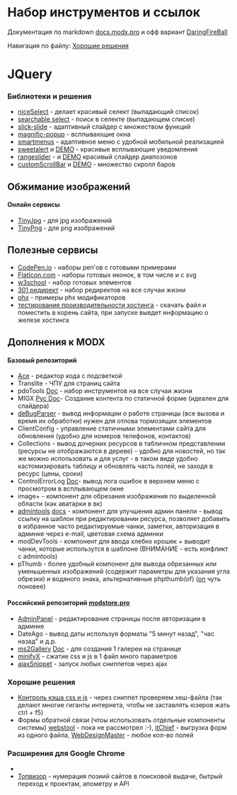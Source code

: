 # Набор инструментов и ссылок
Документация по markdown [docs.modx.pro](https://docs.modx.pro/) и офф вариант [DaringFireBall](https://daringfireball.net/projects/markdown/)

Навигация по файлу:
[Хорошие решения](https://github.com/seotut/intrument-seotut/blob/master/README.md#%D0%A5%D0%BE%D1%80%D0%BE%D1%88%D0%B8%D0%B5-%D1%80%D0%B5%D1%88%D0%B5%D0%BD%D0%B8%D1%8F)
# JQuery
### Библиотеки и решения
* [niceSelect](http://hernansartorio.com/jquery-nice-select/) - делает красивый селект (выпадающий список)
* [searchable select](https://www.jqueryscript.net/form/jQuery-Plugin-For-Custom-Searchable-Select-List-Customselect.html) - поиск в селекте (выпадающем списке) 
* [slick-slide](http://kenwheeler.github.io/slick/) - адаптивный слайдер с множеством функций
* [magnific-popup](http://dimsemenov.com/plugins/magnific-popup/) - всплывающие окна
* [smartmenus](https://www.smartmenus.org/about/themes/) - адаптивное меню с удобной мобильной реализацией
* [sweetalert](https://github.com/t4t5/sweetalert) и [DEMO](https://sweetalert.js.org/) - красивые всплывающие уведомления
* [rangeslider](http://ionden.com/a/plugins/ion.rangeslider/) - и [DEMO](http://ionden.com/a/plugins/ion.rangeSlider/demo.html) красивый слайдер диапозонов
* [customScrollBar](https://github.com/malihu/malihu-custom-scrollbar-plugin) и [DEMO](http://manos.malihu.gr/repository/custom-scrollbar/demo/examples/complete_examples.html) - множество скролл баров
## Обжимание изображений
#### Онлайн сервисы
* [TinyJpg](https://tinyjpg.com/) - для jpg изображений
* [TinyPng](https://tinypng.com/) - для png изображений
## Полезные сервисы
* [CodePen.io](https://codepen.io/) - наборы pen'ов с готовыми примерами
* [FlatIcon.com](https://www.flaticon.com/) - наборы готовых иконок, в том числе и с svg
* [w3school](https://www.w3schools.com/howto/default.asp) - набор готовых элементов
* [301 редирект](https://web-optimizator.com/301-redirekt-htaccess/) - набор редиректов на все случаи жизни
* [phx](https://gaserge.ru/blog/modx-revolution/filtryi-phx-(-modifikatoryi-)-v-modx-revo.html) - примеры phx модификаторов
* [тестирование производительности хостинга](https://tools.lite.company/performance/) - скачать файл и поместить в корень сайта, при запуске вывдет информацию о железе хостинга
## Дополнения к MODX
#### Базовый репозиторий
* [Ace](https://modstore.pro/packages/content/ace) - редактор кода с подсветкой
* Translite - ЧПУ для страниц сайта
* pdoTools [Doc](https://docs.modx.pro/components/pdotools/) - набор инструментов на все случаи жизни
* MIGX [Рус Doc](https://webstool.ru/documentation-migx-russian.html)- Создание контента по статичной форме (идеален для слайдера)
* [deBugParser](https://docs.modx.pro/components/debugparser) - вывод информации о работе страницы (все вызова и время их обработки) нужен для отлова тормозящих элементов 
* ClientConfig - управление статичными элементами сайта для обновления (удобно для номеров телефонов, контактов)
* Collections - вывод дочерних ресурсов в табличном представлении (ресурсы не отображаются в дереве) - удобно для новостей, но так же можно использовать и для услуг - в таком виде удобно кастомизировать таблицу и обновлять часть полей, не заходя в ресурс (цены, сроки)
* ControlErrorLog [Doc](https://modzone.ru/documentation/controlerrorlog.html)- вывод лога ошибок в верхнем меню с просмотром в всплывающем окне
* image+ - компонент для обрезания изображения по выделенной области (как аватарки в вк)
* [admintools](https://modstore.pro/packages/utilities/admintools) [docs](https://modzone.ru/documentation/admintools.html) - компонент для улучшения админ панели - вывод ссылку на шаблон при редактировании ресурса, позволяет добавить в избранное часто редактируемые чанки, заметки, авторизация в админке через e-mail, цветовая схема админки
* modDevTools - компонент для ввода хлебнх крошек + выводит чанки, которые использутся в шаблоне (ВНИМАНИЕ - есть конфликт с admintools)
* pThumb - более удобный компонент для вывода обрезанных или уменьшенных изображений (содержит параметры для указания угла обрезки) и водяного знака, альтернативные phpthumb(of) ([on](https://modstore.pro/packages/photos-and-files/phpthumbon) чуть поновее)
#### Российский репозиторий [modstore.pro](https://modstore.pro/)
* [AdminPanel](https://modstore.pro/packages/utilities/adminpanel) - редактирование страницы после авторизации в админке
* DateAgo - вывод даты используя форматы "5 минут назад", "час назад" и д.р.
* [ms2Gallery](https://modstore.pro/packages/photos-and-files/ms2gallery) [Doc](https://docs.modx.pro/components/ms2gallery/) - для создания 1 галереи на странице
* [minifyX](https://modstore.pro/packages/utilities/minifyx) - сжатие css и js в 1 файл много параметров
* [ajaxSnippet](https://modstore.pro/packages/utilities/ajaxsnippet) - запуск любых сниппетов через ajax
### Хорошие решения
* [Контроль кэша css и js](https://webstool.ru/kak-kontrolirovat-kesh-css-i-skriptov.html) - через сниппет проверяем хеш-файла (так делают многие гиганты интернета, чтобы не заставлять юзеров жать ctrl + f5)
* Формы обратной связи (чтоы использовать отдельные компоненты системы) [webstool](https://webstool.ru/feedbackform.html) - пока не рассмотрел :-), [itChief](https://itchief.ru/lessons/php/pop-up-feedback-form#comment-5306) - выгрузка форм из одного файла, [WebDesignMaster](https://webdesign-master.ru/blog/tools/578.html) - любое кол-во полей
### Расширения для Google Chrome
* 
* [Топвизор](Топвизор) - нумерация позиий сайтов в поисковой выдаче, бытрый переход к проектам, апометру и API
